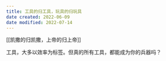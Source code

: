 ```yaml
---
title: 工具的归工具，玩具的归玩具
date created: 2022-06-09
date modified: 2022-07-14
---
```


[[凯撒的归凯撒，上帝的归上帝]]

工具，大多以效率为标签。但真的所有工具，都能成为你的兵器吗？
